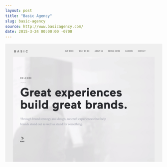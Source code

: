 ```yaml
---
layout: post
title: "Basic Agency"
slug: basic-agency
source: http://www.basicagency.com/
date: 2015-3-24 00:00:00 -0700
---
```


<img src="/assets/img/screenshots/basic-agency.jpg">
